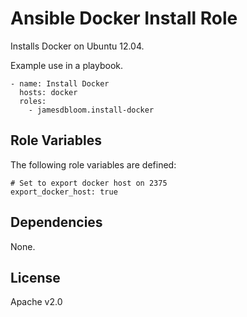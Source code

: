 Ansible Docker Install Role
===========================

Installs Docker on Ubuntu 12.04.

Example use in a playbook.
```
- name: Install Docker
  hosts: docker
  roles:
    - jamesdbloom.install-docker
```

Role Variables
--------------

The following role variables are defined:

```
# Set to export docker host on 2375
export_docker_host: true
```

Dependencies
------------

None.

License
-------

Apache v2.0
